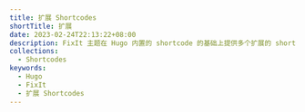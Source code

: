 ```yaml
---
title: 扩展 Shortcodes
shortTitle: 扩展
date: 2023-02-24T22:13:22+08:00
description: FixIt 主题在 Hugo 内置的 shortcode 的基础上提供多个扩展的 shortcode。
collections:
  - Shortcodes
keywords:
  - Hugo
  - FixIt
  - 扩展 Shortcodes
---
```

